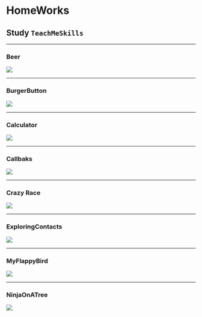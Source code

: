 # HomeWorks
## Study `TeachMeSkills`
__________________________________
### Beer
![](https://github.com/iosVictor/HomeWorks/blob/main/presentations/Beer.gif)
__________________________________
### BurgerButton
![](https://github.com/iosVictor/HomeWorks/blob/main/presentations/BurgerButton.gif)
__________________________________
### Calculator
![](https://github.com/iosVictor/HomeWorks/blob/main/presentations/Calculator.gif)
__________________________________
### Callbaks
![](https://github.com/iosVictor/HomeWorks/blob/main/presentations/Callbaks.gif)
__________________________________
### Crazy Race
![](https://github.com/iosVictor/HomeWorks/blob/main/presentations/Crazy%20Race.gif)
__________________________________
### ExploringContacts
![](https://github.com/iosVictor/HomeWorks/blob/main/presentations/ExploringContacts.gif)
__________________________________
### MyFlappyBird
![](https://github.com/iosVictor/HomeWorks/blob/main/presentations/MyFlappyBird.gif)
__________________________________
### NinjaOnATree
![](https://github.com/iosVictor/HomeWorks/blob/main/presentations/NinjaOnATree.gif)

